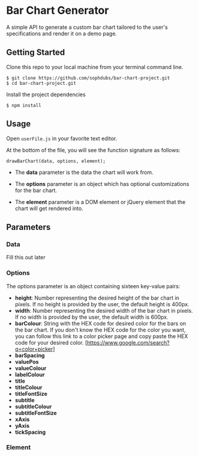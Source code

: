 # Bar Chart Generator

 A simple API to generate a custom bar chart tailored to the user's specifications and render it on a demo page.

 ## Getting Started

 Clone this repo to your local machine from your terminal command line.
 ```
 $ git clone https://github.com/sophdubs/bar-chart-project.git
 $ cd bar-chart-project.git
 ```

Install the project dependencies 
```
$ npm install
```

## Usage

Open `userFile.js` in your favorite text editor.

At the bottom of the file, you will see the function signature as follows: 

```
drawBarChart(data, options, element);
```

- The **data** parameter is the data the chart will work from.

- The **options** parameter is an object which has optional customizations for the bar chart.

- The **element** parameter is a DOM element or jQuery element that the chart will get rendered into.

## Parameters

### Data 
Fill this out later

### Options
The options parameter is an object containing sixteen key-value pairs:
- **height**: Number representing the desired height of the bar chart in pixels. If no height is provided by the user, the default height is 400px. 
- **width**: Number representing the desired width of the bar chart in pixels. If no width is provided by the user, the default width is 600px.
- **barColour**: String with the HEX code for desired color for the bars on the bar chart. If you don't know the HEX code for the color you want, you can follow this link to a color picker page and copy paste the HEX code for your desired color. [https://www.google.com/search?q=color+picker]
- **barSpacing**
- **valuePos**
- **valueColour**
- **labelColour**
- **title**
- **titleColour**
- **titleFontSize**
- **subtitle**
- **subtitleColour**
- **subtitleFontSize**
- **xAxis**
- **yAxis**
- **tickSpacing**





### Element



